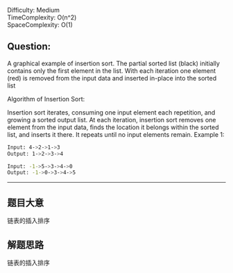 Difficulty: Medium  
TimeComplexity: O(n^2)  
SpaceComplexity: O(1)  


Question:
---
A graphical example of insertion sort. The partial sorted list (black) initially contains only the first element in the list. With each iteration one element (red) is removed from the input data and inserted in-place into the sorted list

Algorithm of Insertion Sort:

Insertion sort iterates, consuming one input element each repetition, and growing a sorted output list. At each iteration, insertion sort removes one element from the input data, finds the location it belongs within the sorted list, and inserts it there. It repeats until no input elements remain.
Example 1:

```bash
Input: 4->2->1->3
Output: 1->2->3->4
```

```bash
Input: -1->5->3->4->0
Output: -1->0->3->4->5
```

---
题目大意
---
链表的插入排序

解题思路
---
链表的插入排序